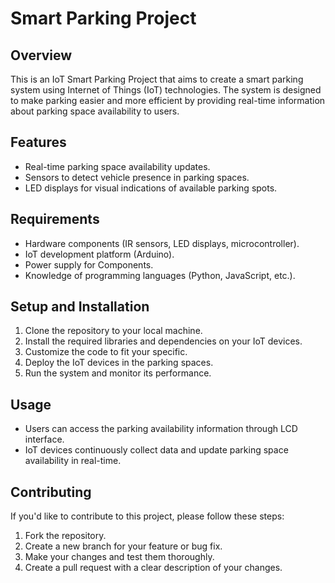 # Smart Parking Project

## Overview
This is an IoT Smart Parking Project that aims to create a smart parking system using Internet of Things (IoT) technologies. The system is designed to make parking easier and more efficient by providing real-time information about parking space availability to users.

## Features
- Real-time parking space availability updates.
- Sensors to detect vehicle presence in parking spaces.
- LED displays for visual indications of available parking spots.

## Requirements
- Hardware components (IR sensors, LED displays, microcontroller).
- IoT development platform (Arduino).
- Power supply for Components.
- Knowledge of programming languages (Python, JavaScript, etc.).


## Setup and Installation
1. Clone the repository to your local machine.
2. Install the required libraries and dependencies on your IoT devices.
3. Customize the code to fit your specific.
4. Deploy the IoT devices in the parking spaces.
5. Run the system and monitor its performance.


## Usage
- Users can access the parking availability information through LCD interface.
- IoT devices continuously collect data and update parking space availability in real-time.

## Contributing
If you'd like to contribute to this project, please follow these steps:

1. Fork the repository.
2. Create a new branch for your feature or bug fix.
3. Make your changes and test them thoroughly.
4. Create a pull request with a clear description of your changes.
